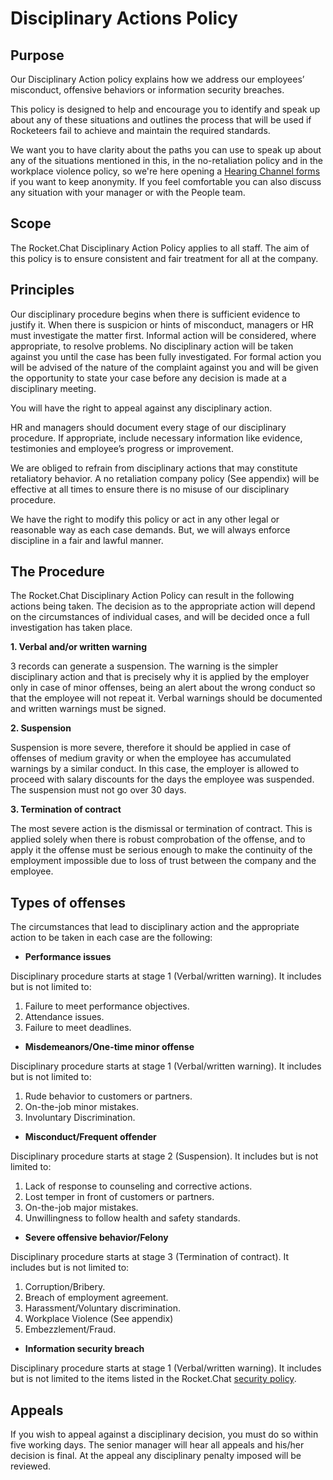 # Disciplinary Actions Policy

## Purpose

Our Disciplinary Action policy explains how we address our employees’ misconduct, offensive behaviors or information security breaches.

This policy is designed to help and encourage you to identify and speak up about any of these situations and outlines the process that will be used if Rocketeers fail to achieve and maintain the required standards.

We want you to have clarity about the paths you can use to speak up about any of the situations mentioned in this, in the no-retaliation policy and in the workplace violence policy, so we're here opening a [Hearing Channel forms](https://forms.gle/kKQTGUa8Zy8TkpdH7) if you want to keep anonymity. If you feel comfortable you can also discuss any situation with your manager or with the People team.

## Scope

The Rocket.Chat Disciplinary Action Policy applies to all staff. The aim of this policy is to ensure consistent and fair treatment for all at the company.

## Principles

Our disciplinary procedure begins when there is sufficient evidence to justify it. When there is suspicion or hints of misconduct, managers or HR must investigate the matter first. Informal action will be considered, where appropriate, to resolve problems. No disciplinary action will be taken against you until the case has been fully investigated. For formal action you will be advised of the nature of the complaint against you and will be given the opportunity to state your case before any decision is made at a disciplinary meeting.

You will have the right to appeal against any disciplinary action.

HR and managers should document every stage of our disciplinary procedure. If appropriate, include necessary information like evidence, testimonies and employee’s progress or improvement.

We are obliged to refrain from disciplinary actions that may constitute retaliatory behavior. A no retaliation company policy (See appendix) will be effective at all times to ensure there is no misuse of our disciplinary procedure.

We have the right to modify this policy or act in any other legal or reasonable way as each case demands. But, we will always enforce discipline in a fair and lawful manner.

## The Procedure

The Rocket.Chat Disciplinary Action Policy can result in the following actions being taken. The decision as to the appropriate action will depend on the circumstances of individual cases, and will be decided once a full investigation has taken place.

**1. Verbal and/or written warning**

3 records can generate a suspension. The warning is the simpler disciplinary action and that is precisely why it is applied by the employer only in case of minor offenses, being an alert about the wrong conduct so that the employee will not repeat it. Verbal warnings should be documented and written warnings must be signed.

**2. Suspension**

Suspension is more severe, therefore it should be applied in case of offenses of medium gravity or when the employee has accumulated warnings by a similar conduct. In this case, the employer is allowed to proceed with salary discounts for the days the employee was suspended. The suspension must not go over 30 days.

**3. Termination of contract**

The most severe action is the dismissal or termination of contract. This is applied solely when there is robust comprobation of the offense, and to apply it the offense must be serious enough to make the continuity of the employment impossible due to loss of trust between the company and the employee.

## Types of offenses

The circumstances that lead to disciplinary action and the appropriate action to be taken in each case are the following:

* **Performance issues**

Disciplinary procedure starts at stage 1 (Verbal/written warning). It includes but is not limited to:

1. Failure to meet performance objectives.
2. Attendance issues.
3. Failure to meet deadlines.

* **Misdemeanors/One-time minor offense**

Disciplinary procedure starts at stage 1 (Verbal/written warning). It includes but is not limited to:

1. Rude behavior to customers or partners.
2. On-the-job minor mistakes.
3. Involuntary Discrimination.

* **Misconduct/Frequent offender**

Disciplinary procedure starts at stage 2 (Suspension). It includes but is not limited to:

1. Lack of response to counseling and corrective actions.
2. Lost temper in front of customers or partners.
3. On-the-job major mistakes.
4. Unwillingness to follow health and safety standards.

* **Severe offensive behavior/Felony**

Disciplinary procedure starts at stage 3 (Termination of contract). It includes but is not limited to:

1. Corruption/Bribery.
2. Breach of employment agreement.
3. Harassment/Voluntary discrimination.
4. Workplace Violence (See appendix)
5. Embezzlement/Fraud.

* **Information security breach**

Disciplinary procedure starts at stage 1 (Verbal/written warning). It includes but is not limited to the items listed in the Rocket.Chat [security policy](https://handbook.rocket.chat/departments-operations/security/security-policy).

## Appeals

If you wish to appeal against a disciplinary decision, you must do so within five working days. The senior manager will hear all appeals and his/her decision is final. At the appeal any disciplinary penalty imposed will be reviewed.
